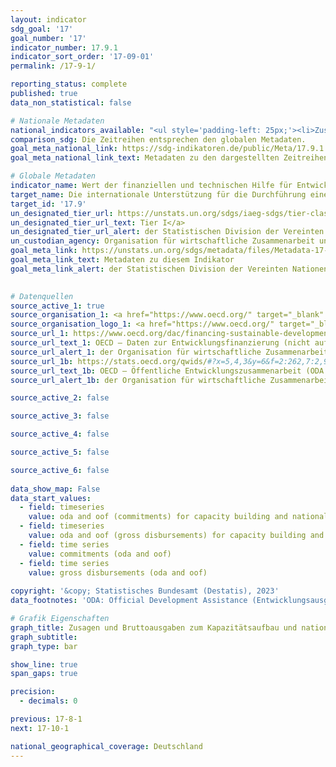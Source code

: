 ```yaml
---
layout: indicator    
sdg_goal: '17'    
goal_number: '17'    
indicator_number: 17.9.1    
indicator_sort_order: '17-09-01'    
permalink: /17-9-1/    

reporting_status: complete    
published: true    
data_non_statistical: false    

# Nationale Metadaten    
national_indicators_available: "<ul style='padding-left: 25px;'><li>Zusagen (ODA und OOF) zum Kapazitätsaufbau und nationalen Planungen (ohne Süd-Süd-Kooperationen)</li> <li> Gesamte öffentliche Bruttoausgaben (ODA und OOF) zum Kapazitätsaufbau und nationalen Planungen (ohne Süd-Süd-Kooperationen)</li></ul>"    
comparison_sdg: Die Zeitreihen entsprechen den globalen Metadaten.    
goal_meta_national_link: https://sdg-indikatoren.de/public/Meta/17.9.1.pdf
goal_meta_national_link_text: Metadaten zu den dargestellten Zeitreihen    

# Globale Metadaten    
indicator_name: Wert der finanziellen und technischen Hilfe für Entwicklungsländer (einschließlich durch Nord-Süd-, Süd-Süd- und Dreieckskooperationen), in US-Dollar    
target_name: Die internationale Unterstützung für die Durchführung eines effektiven und gezielten Kapazitätsaufbaus in den Entwicklungsländern verstärken, um die nationalen Pläne zur Umsetzung aller Ziele für nachhaltige Entwicklung zu unterstützen, namentlich im Rahmen der Nord-Süd- und Süd-Süd-Zusammenarbeit und der Dreieckskooperation    
target_id: '17.9'    
un_designated_tier_url: https://unstats.un.org/sdgs/iaeg-sdgs/tier-classification/'    
un_designated_tier_url_text: Tier I</a>    
un_designated_tier_url_alert: der Statistischen Division der Vereinten Nationen    
un_custodian_agency: Organisation für wirtschaftliche Zusammenarbeit und Entwicklung (OECD)    
goal_meta_link: https://unstats.un.org/sdgs/metadata/files/Metadata-17-09-01.pdf    
goal_meta_link_text: Metadaten zu diesem Indikator    
goal_meta_link_alert: der Statistischen Division der Vereinten Nationen    
    

# Datenquellen
source_active_1: true
source_organisation_1: <a href="https://www.oecd.org/" target="_blank" onclick="return confirm_alert('der Organisation für wirtschaftliche Zusammenarbeit und Entwicklung','De');"> Organisation für wirtschaftliche Zusammenarbeit und Entwicklung (OECD) </a>
source_organisation_logo_1: <a href="https://www.oecd.org/" target="_blank" onclick="return confirm_alert('der Organisation für wirtschaftliche Zusammenarbeit und Entwicklung','De');"><img src="https://sdg-indikatoren.de/public/OrgImgDe/oecd.png" alt="Logo oecd" style="height:60px; width:148px"/></a>
source_url_1: https://www.oecd.org/dac/financing-sustainable-development/development-finance-data/
source_url_text_1: OECD – Daten zur Entwicklungsfinanzierung (nicht auf Deutsch verfügbar)
source_url_alert_1: der Organisation für wirtschaftliche Zusammenarbeit und Entwicklung
source_url_1b: https://stats.oecd.org/qwids/#?x=5,4,3&y=6&f=2:262,7:2,9:85,8:85,1:10&q=2:262+7:2+9:85+8:85+1:10+5:3,4+4:1,2+3:51,5,21,35,41,50,60,68,69,78,86,91,109,120,139,146,153,171,182,184,191,194+6:2010,2011,2012,2013,2014,2015,2016,2017,2018,2019,2020,2021
source_url_text_1b: OECD – Öffentliche Entwicklungszusammenarbeit (ODA und OOF) zum Kapazitätsaufbau und nationalen Planungen (nicht auf Deutsch verfügbar)
source_url_alert_1b: der Organisation für wirtschaftliche Zusammenarbeit und Entwicklung

source_active_2: false

source_active_3: false

source_active_4: false

source_active_5: false

source_active_6: false
    
data_show_map: False    
data_start_values: 
  - field: timeseries
    value: oda and oof (commitments) for capacity building and national planning (without south-south cooperations)
  - field: timeseries
    value: oda and oof (gross disbursements) for capacity building and national planning (without south-south cooperations)
  - field: time series
    value: commitments (oda and oof)
  - field: time series
    value: gross disbursements (oda and oof)    
    
copyright: '&copy; Statistisches Bundesamt (Destatis), 2023'    
data_footnotes: 'ODA: Official Development Assistance (Entwicklungsausgaben).<br>• OOF: Other Official Flows (Andere öffentliche Leistungen).<br>• Süd-Süd-Kooperation: Außenwirtschaftliche Beziehungen bzw. wirtschaftliche Zusammenarbeit zwischen Entwicklungsländern.'    

# Grafik Eigenschaften    
graph_title: Zusagen und Bruttoausgaben zum Kapazitätsaufbau und nationalen Planungen (ohne Süd-Süd-Kooperationen)
graph_subtitle:     
graph_type: bar    

show_line: true
span_gaps: true

precision:
  - decimals: 0    

previous: 17-8-1    
next: 17-10-1    

national_geographical_coverage: Deutschland    
---
```


<span></span>